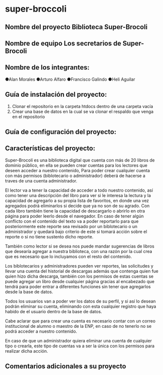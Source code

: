 # super-broccoli

## Nombre del proyecto Biblioteca Super-Brocoli
## Nombre de equipo Los secretarios de Super-Brocoli
## Nombre de los integrantes:
●Alan Morales
●Arturo Alfaro
●Francisco Galindo
●Heli Aguilar


## Guía de instalación del proyecto:
1. Clonar el repositorio en la carpeta htdocs dentro de una carpeta vacía
2. Crear una base de datos en la cual se va clonar el respaldo que venga en el repositorio


## Guía de configuración del proyecto:


## Características del proyecto:
Super-Brocolí es una biblioteca digital que cuenta con más de 20 libros de dominio público, en ella se pueden crear cuentas para los lectores que deseen acceder a nuestro 
contenido, Para poder crear cualquier cuenta con más permisos (biblotecario o administrador) deberá de hacerse a traves de una cuenta administrador.

El lector va a tener la capacidad de acceder a todo nuestro contenido, así como tener una descripción del libro para ver si le interesa la lectura y la capacidad de agregarlo
a su propia lista de favoritos, en donde una vez agregados podrá eliminarlos si decide que ya no son de su agrado. Con cada libro también tiene la capacidad de descargarlo o 
abrirlo en otra página para poder leerlo desde el navegador. En caso de tener algún conflicto con el contenido del texto va a poder reportarlo para que posteriormente este 
reporte sea revisado por un biblotecario o un administrador y quedará bajo criterio de este si tomará acción sobre el reporte o si no tiene sustento dicho reporte.

También como lector si se desea nos puede mandar sugerencias de libros que desearía agregar a nuestra biblioteca, con una razón por la cual crea que es necesario que lo 
incluyamos con el resto del contenido.

Los biblotecarios y administradores pueden ver reportes, las solicitudes y llevar una cuenta del historial de descargas además que contenga quien fue quien hizo dicha
descarga, también con los permisos de estas cuentas se puede agregar un libro desde cualquier página gracias al encabezado que tendrá para poder entrar a diferentes funciones 
sin tener que agregarlos desde la base de datos.

Todos los usuarios van a poder ver los datos de su perfil, y si así lo desean podrán eliminar su cuenta, eliminando con esta cualquier registro que haya habido de el usuario 
dentro de la base de datos.

Cabe aclarar que para crear una cuenta es necesario contar con un correo institucional de alumno o maestro de la ENP, en caso de no tenerlo no se podrá acceder a nuestro 
contenido.

En caso de que un administrador quiera eliminar una cuenta de cualquier tipo o crearla, este tipo de cuentas va a ser la única con los permisos para realizar dicha acción.

## Comentarios adicionales a su proyecto

